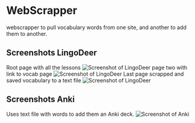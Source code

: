 # WebScrapper
webscrapper to pull vocabulary words from one site, and another to add them to another. 


## Screenshots LingoDeer
Root page with all the lessons
![Screenshot of LingoDeer](https://github.com/Justin-Kuchmy/WebScreenShots/LingoOne.jpg)
page two with link to vocab page
![Screenshot of LingoDeer](https://github.com/Justin-Kuchmy/WebScreenShots/LingoTwo.jpg)
Last page scrapped and saved vocabulary to a text file
![Screenshot of LingoDeer](https://github.com/Justin-Kuchmy/WebScreenShots/LingoThree.jpg)

## Screenshots Anki
Uses text file with words to add them an Anki deck.
![Screenshot of Anki](https://github.com/Justin-Kuchmy/WebScreenShots/Anki.jpg)
